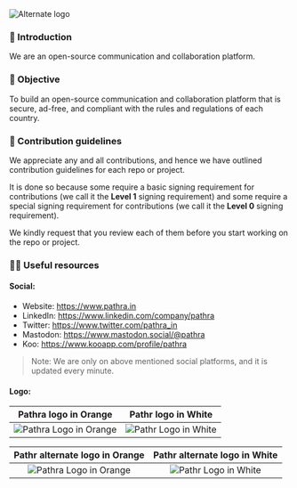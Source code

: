<picture>
  <source media="(prefers-color-scheme: dark)" srcset="https://github.com/pathra/.github/assets/68323012/5d29bb0e-dcfa-4be6-a8cf-86f94333a10e">
  <source media="(prefers-color-scheme: light)" srcset="https://github.com/pathra/.github/assets/68323012/5d29bb0e-dcfa-4be6-a8cf-86f94333a10e">
  <img alt="Alternate logo" src="https://github.com/pathra/.github/assets/68323012/7c9574fc-c182-4b61-9068-9402ea3e88fb">
</picture>

### 👋 Introduction

We are an open-source communication and collaboration platform.

### 🎯 Objective

To build an open-source communication and collaboration platform that is secure, ad-free, and compliant with the rules and regulations of each country.

### 🌈 Contribution guidelines

We appreciate any and all contributions, and hence we have outlined contribution guidelines for each repo or project.

It is done so because some require a basic signing requirement for contributions (we call it the **Level 1** signing requirement) and some require a special signing requirement for contributions (we call it the **Level 0** signing requirement).

We kindly request that you review each of them before you start working on the repo or project.


### 👩‍💻 Useful resources

#### Social:
  - Website: https://www.pathra.in
  - LinkedIn: https://www.linkedin.com/company/pathra
  - Twitter: https://www.twitter.com/pathra_in
  - Mastodon: https://www.mastodon.social/@pathra
  - Koo: https://www.kooapp.com/profile/pathra

> Note: We are only on above mentioned social platforms, and it is updated every minute.

#### Logo:

  Pathra logo in Orange |   Pathr logo in White
  :-------------------------: |  :-------------------------:
  ![Pathra Logo in Orange](https://github.com/pathra/.github/assets/68323012/2e602fbb-f3c3-4ee1-8a29-a9b6a7670cc1) |  ![Pathr Logo in White](https://github.com/pathra/.github/assets/68323012/2e602fbb-f3c3-4ee1-8a29-a9b6a7670cc1)

  Pathr alternate logo in Orange |   Pathr alternate logo in White
  :-------------------------: |  :-------------------------:
  ![Pathra Logo in Orange](https://github.com/pathra/.github/assets/68323012/06127b1a-bad2-4f7f-afa4-ba0acbd57907) |  ![Pathr Logo in White](https://github.com/pathra/.github/assets/68323012/06127b1a-bad2-4f7f-afa4-ba0acbd57907)
